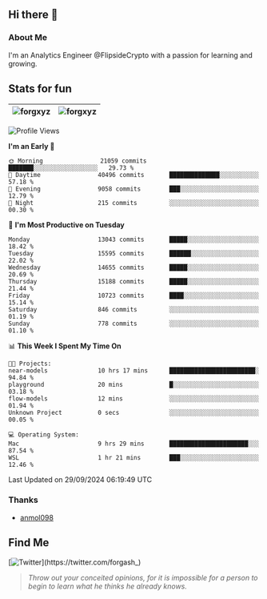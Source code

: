 ## Hi there 👋

### About Me

I'm an Analytics Engineer @FlipsideCrypto with a passion for learning and growing.
  
## Stats for fun

| <img align="center" src="https://github-readme-streak-stats.herokuapp.com/?user=forgxyz&theme=tokyonight" alt="forgxyz" /> | <img align="center" src="https://github-readme-stats.vercel.app/api?username=forgxyz&theme=tokyonight&show_icons=true" alt="forgxyz" /> |
| ------------- |------------- |


<!--START_SECTION:waka-->
![Profile Views](http://img.shields.io/badge/Profile%20Views-0-blue)

**I'm an Early 🐤** 

```text
🌞 Morning                21059 commits       ███████░░░░░░░░░░░░░░░░░░   29.73 % 
🌆 Daytime                40496 commits       ██████████████░░░░░░░░░░░   57.18 % 
🌃 Evening                9058 commits        ███░░░░░░░░░░░░░░░░░░░░░░   12.79 % 
🌙 Night                  215 commits         ░░░░░░░░░░░░░░░░░░░░░░░░░   00.30 % 
```
📅 **I'm Most Productive on Tuesday** 

```text
Monday                   13043 commits       █████░░░░░░░░░░░░░░░░░░░░   18.42 % 
Tuesday                  15595 commits       ██████░░░░░░░░░░░░░░░░░░░   22.02 % 
Wednesday                14655 commits       █████░░░░░░░░░░░░░░░░░░░░   20.69 % 
Thursday                 15188 commits       █████░░░░░░░░░░░░░░░░░░░░   21.44 % 
Friday                   10723 commits       ████░░░░░░░░░░░░░░░░░░░░░   15.14 % 
Saturday                 846 commits         ░░░░░░░░░░░░░░░░░░░░░░░░░   01.19 % 
Sunday                   778 commits         ░░░░░░░░░░░░░░░░░░░░░░░░░   01.10 % 
```


📊 **This Week I Spent My Time On** 

```text
🐱‍💻 Projects: 
near-models              10 hrs 17 mins      ████████████████████████░   94.84 % 
playground               20 mins             █░░░░░░░░░░░░░░░░░░░░░░░░   03.18 % 
flow-models              12 mins             ░░░░░░░░░░░░░░░░░░░░░░░░░   01.94 % 
Unknown Project          0 secs              ░░░░░░░░░░░░░░░░░░░░░░░░░   00.05 % 

💻 Operating System: 
Mac                      9 hrs 29 mins       ██████████████████████░░░   87.54 % 
WSL                      1 hr 21 mins        ███░░░░░░░░░░░░░░░░░░░░░░   12.46 % 
```


 Last Updated on 29/09/2024 06:19:49 UTC
<!--END_SECTION:waka-->

### Thanks
 - [anmol098](https://github.com/anmol098/waka-readme-stats/)
  
## Find Me
[![Twitter](https://img.shields.io/twitter/url/https/twitter.com/forgash_.svg?style=social&label=Follow%20%40forgash_)](https://twitter.com/forgash_)


> *Throw out your conceited opinions, for it is impossible for a person to begin to learn what he thinks he already knows.* 
